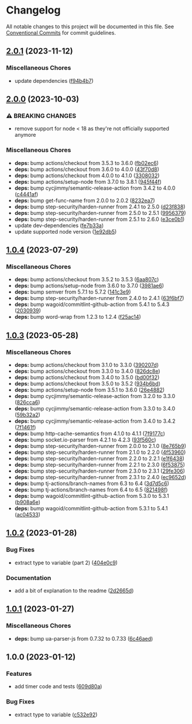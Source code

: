 # Changelog

All notable changes to this project will be documented in this file. See
[Conventional Commits](https://conventionalcommits.org) for commit guidelines.

## [2.0.1](https://github.com/rweich/webworker-timer/compare/v2.0.0...v2.0.1) (2023-11-12)


### Miscellaneous Chores

* update dependencies ([f94b4b7](https://github.com/rweich/webworker-timer/commit/f94b4b7a0c1c78e992512101c83e6202c729e731))

## [2.0.0](https://github.com/rweich/webworker-timer/compare/v1.0.4...v2.0.0) (2023-10-03)


### ⚠ BREAKING CHANGES

* remove support for node < 18 as they're not officially
supported anymore

### Miscellaneous Chores

* **deps:** bump actions/checkout from 3.5.3 to 3.6.0 ([fb02ec6](https://github.com/rweich/webworker-timer/commit/fb02ec6145dacff5d71a8555e6356781f97d314d))
* **deps:** bump actions/checkout from 3.6.0 to 4.0.0 ([43f70d8](https://github.com/rweich/webworker-timer/commit/43f70d8f7ca154d717567f59617334fd9b0a7cd9))
* **deps:** bump actions/checkout from 4.0.0 to 4.1.0 ([3308032](https://github.com/rweich/webworker-timer/commit/3308032e6aaee9e56a0d1063167d5e603a922021))
* **deps:** bump actions/setup-node from 3.7.0 to 3.8.1 ([945f44f](https://github.com/rweich/webworker-timer/commit/945f44f03caa866e1598d1d1aa402c99bc773636))
* **deps:** bump cycjimmy/semantic-release-action from 3.4.2 to 4.0.0 ([c4441af](https://github.com/rweich/webworker-timer/commit/c4441afb8e3f67f3159f497a86a55a46e591c17e))
* **deps:** bump get-func-name from 2.0.0 to 2.0.2 ([8232ea7](https://github.com/rweich/webworker-timer/commit/8232ea7a635f556688b030949837a04519cb7cf9))
* **deps:** bump step-security/harden-runner from 2.4.1 to 2.5.0 ([d23f838](https://github.com/rweich/webworker-timer/commit/d23f8388c70c6567ad5c2b50570a606785491eb5))
* **deps:** bump step-security/harden-runner from 2.5.0 to 2.5.1 ([9956379](https://github.com/rweich/webworker-timer/commit/995637990feef3a87e3bbc74b72e0ce00ef6ae7b))
* **deps:** bump step-security/harden-runner from 2.5.1 to 2.6.0 ([e3ce0b1](https://github.com/rweich/webworker-timer/commit/e3ce0b1a0af80a5f1cb97f25de70b179f010c654))
* update dev-dependencies ([fe7b33a](https://github.com/rweich/webworker-timer/commit/fe7b33aca1f8f91ba470ad511a6d1c0b8c534f2e))
* update supported node version ([1e92db5](https://github.com/rweich/webworker-timer/commit/1e92db580b18c281bcefb4811f9bc487d70735f2))

## [1.0.4](https://github.com/rweich/webworker-timer/compare/v1.0.3...v1.0.4) (2023-07-29)


### Miscellaneous Chores

* **deps:** bump actions/checkout from 3.5.2 to 3.5.3 ([6aa807c](https://github.com/rweich/webworker-timer/commit/6aa807c21fb876d06f5cfddc20246cdcd4599230))
* **deps:** bump actions/setup-node from 3.6.0 to 3.7.0 ([3981ae6](https://github.com/rweich/webworker-timer/commit/3981ae66f202da918c7866a33760d62b139c3dd5))
* **deps:** bump semver from 5.7.1 to 5.7.2 ([141c3e9](https://github.com/rweich/webworker-timer/commit/141c3e990a698ed4df88b493d4eec065f5c9a611))
* **deps:** bump step-security/harden-runner from 2.4.0 to 2.4.1 ([63f6bf7](https://github.com/rweich/webworker-timer/commit/63f6bf70a1d3da484c25621310bc5ff2d3978e55))
* **deps:** bump wagoid/commitlint-github-action from 5.4.1 to 5.4.3 ([2030939](https://github.com/rweich/webworker-timer/commit/2030939053c27f6a98439fc783b661512a8a5eb4))
* **deps:** bump word-wrap from 1.2.3 to 1.2.4 ([f25ac14](https://github.com/rweich/webworker-timer/commit/f25ac14f21c1d34a7fb64957fe189ccee057b637))

## [1.0.3](https://github.com/rweich/webworker-timer/compare/v1.0.2...v1.0.3) (2023-05-28)


### Miscellaneous Chores

* **deps:** bump actions/checkout from 3.1.0 to 3.3.0 ([390207d](https://github.com/rweich/webworker-timer/commit/390207d65eb800148da6c038cb993de7d79b4463))
* **deps:** bump actions/checkout from 3.3.0 to 3.4.0 ([826dc8e](https://github.com/rweich/webworker-timer/commit/826dc8ee9a876b47917f568a9e55cdc1d87c4583))
* **deps:** bump actions/checkout from 3.4.0 to 3.5.0 ([bd00f32](https://github.com/rweich/webworker-timer/commit/bd00f32eca093e89f602bfccc054be4535067f06))
* **deps:** bump actions/checkout from 3.5.0 to 3.5.2 ([934b6bd](https://github.com/rweich/webworker-timer/commit/934b6bdff076872ce381e85fe5131d5764023359))
* **deps:** bump actions/setup-node from 3.5.1 to 3.6.0 ([26e4882](https://github.com/rweich/webworker-timer/commit/26e48828d316e2d731a061a520cea500aff2a42f))
* **deps:** bump cycjimmy/semantic-release-action from 3.2.0 to 3.3.0 ([826cca6](https://github.com/rweich/webworker-timer/commit/826cca6cca5852639a4aebca792208086be900c6))
* **deps:** bump cycjimmy/semantic-release-action from 3.3.0 to 3.4.0 ([59b32a2](https://github.com/rweich/webworker-timer/commit/59b32a2c82d02301ac1665d7bcee47d6786f9bd5))
* **deps:** bump cycjimmy/semantic-release-action from 3.4.0 to 3.4.2 ([7f1461f](https://github.com/rweich/webworker-timer/commit/7f1461fa634c0fe99b10a59dfff00ac73cfe7ffe))
* **deps:** bump http-cache-semantics from 4.1.0 to 4.1.1 ([7f9177c](https://github.com/rweich/webworker-timer/commit/7f9177ca716170cd59e4c225c8761cb54a9869e0))
* **deps:** bump socket.io-parser from 4.2.1 to 4.2.3 ([93f560c](https://github.com/rweich/webworker-timer/commit/93f560c7b52ac9ad8958092277625e51225f9ec8))
* **deps:** bump step-security/harden-runner from 2.0.0 to 2.1.0 ([8e765b9](https://github.com/rweich/webworker-timer/commit/8e765b97ec298a8f47ce94f6de54818877f338f5))
* **deps:** bump step-security/harden-runner from 2.1.0 to 2.2.0 ([4f53960](https://github.com/rweich/webworker-timer/commit/4f53960272ee288e7eb2081dfc9879b08af4637b))
* **deps:** bump step-security/harden-runner from 2.2.0 to 2.2.1 ([e1f6438](https://github.com/rweich/webworker-timer/commit/e1f643838c0bff05a8958678d3183194d94c3694))
* **deps:** bump step-security/harden-runner from 2.2.1 to 2.3.0 ([6f53875](https://github.com/rweich/webworker-timer/commit/6f538758ceabc71fc9693faab5c66afe9190b911))
* **deps:** bump step-security/harden-runner from 2.3.0 to 2.3.1 ([29fe306](https://github.com/rweich/webworker-timer/commit/29fe306399abf2a40a00eacaf320a18c830f6de0))
* **deps:** bump step-security/harden-runner from 2.3.1 to 2.4.0 ([ec9652d](https://github.com/rweich/webworker-timer/commit/ec9652da02ff069d0630a7fc97be53e7cd817f45))
* **deps:** bump tj-actions/branch-names from 6.3 to 6.4 ([3d7d5c6](https://github.com/rweich/webworker-timer/commit/3d7d5c6e2bc9737774961a0cf5538f648255bd6d))
* **deps:** bump tj-actions/branch-names from 6.4 to 6.5 ([821498f](https://github.com/rweich/webworker-timer/commit/821498f6c1250ea11f066bf7e88e7b8fefdbafad))
* **deps:** bump wagoid/commitlint-github-action from 5.3.0 to 5.3.1 ([b908a6e](https://github.com/rweich/webworker-timer/commit/b908a6ecb0633ed6d43b2296c2159d8366ab05c3))
* **deps:** bump wagoid/commitlint-github-action from 5.3.1 to 5.4.1 ([ac04533](https://github.com/rweich/webworker-timer/commit/ac04533d5aa46559694be8018072fca86df424ef))

## [1.0.2](https://github.com/rweich/webworker-timer/compare/v1.0.1...v1.0.2) (2023-01-28)


### Bug Fixes

* extract type to variable (part 2) ([404e0c9](https://github.com/rweich/webworker-timer/commit/404e0c9e0ee90ca068a16b95ed3333249a11a0cf))


### Documentation

* add a bit of explanation to the readme ([2d2665d](https://github.com/rweich/webworker-timer/commit/2d2665de4316cc4246488f57f1b7c428ad3a69c0))

## [1.0.1](https://github.com/rweich/webworker-timer/compare/v1.0.0...v1.0.1) (2023-01-27)


### Miscellaneous Chores

* **deps:** bump ua-parser-js from 0.7.32 to 0.7.33 ([6c46aed](https://github.com/rweich/webworker-timer/commit/6c46aed42fcb082efce795ef9b3b2aa7dcae7734))

## 1.0.0 (2023-01-12)


### Features

* add timer code and tests ([609d80a](https://github.com/rweich/webworker-timer/commit/609d80a2a76ba76c82a04630e66e3c2e7f24c047))


### Bug Fixes

* extract type to variable ([c532e92](https://github.com/rweich/webworker-timer/commit/c532e92414c7ee66e666b5f80c6d78c4016388f3))
